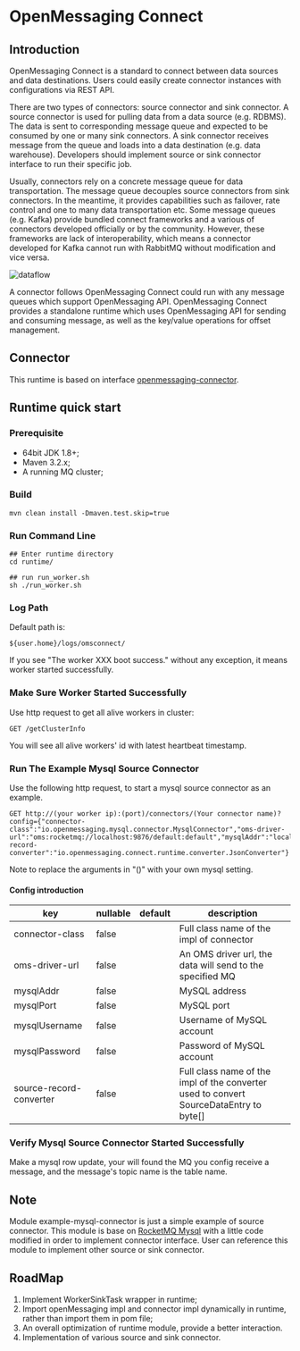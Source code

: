 # OpenMessaging Connect

## Introduction
OpenMessaging Connect is a standard to connect between data sources and data destinations. Users could easily create connector instances with configurations via REST API.

There are two types of connectors: source connector and sink connector. A source connector is used for pulling data from a data source (e.g. RDBMS).
The data is sent to corresponding message queue and expected to be consumed by one or many sink connectors.
A sink connector receives message from the queue and loads into a data destination (e.g. data warehouse).
Developers should implement source or sink connector interface to run their specific job.

Usually, connectors rely on a concrete message queue for data transportation. The message queue decouples source connectors from sink connectors.
In the meantime, it provides capabilities such as failover, rate control and one to many data transportation etc.
Some message queues (e.g. Kafka) provide bundled connect frameworks and a various of connectors developed officially or by the community.
However, these frameworks are lack of interoperability, which means a connector developed for Kafka cannot run with 
RabbitMQ without modification and vice versa.

![dataflow](flow.png "dataflow")

A connector follows OpenMessaging Connect could run with any message queues which support OpenMessaging API.
OpenMessaging Connect provides a standalone runtime which uses OpenMessaging API for sending and consuming message,
as well as the key/value operations for offset management.

## Connector

This runtime is based on interface [openmessaging-connector](https://github.com/openmessaging/openmessaging-connector).

## Runtime quick start

### Prerequisite

* 64bit JDK 1.8+;
* Maven 3.2.x;
* A running MQ cluster;

### Build

```
mvn clean install -Dmaven.test.skip=true
```

### Run Command Line

```
## Enter runtime directory
cd runtime/

## run run_worker.sh
sh ./run_worker.sh
```

### Log Path

Default path is:
```
${user.home}/logs/omsconnect/
```

If you see "The worker XXX boot success." without any exception, it means worker started successfully.

### Make Sure Worker Started Successfully

Use http request to get all alive workers in cluster:
```
GET /getClusterInfo
```
You will see all alive workers' id with latest heartbeat timestamp.

### Run The Example Mysql Source Connector

Use the following http request, to start a mysql source connector as an example.
```
GET http://(your worker ip):(port)/connectors/(Your connector name)?config={"connector-class":"io.openmessaging.mysql.connector.MysqlConnector","oms-driver-url":"oms:rocketmq://localhost:9876/default:default","mysqlAddr":"localhost","mysqlPort":"3306","mysqlUsername":"username","mysqlPassword":"password","source-record-converter":"io.openmessaging.connect.runtime.converter.JsonConverter"}
```
Note to replace the arguments in "()" with your own mysql setting.

#### Config introduction

|key               |nullable|default    |description|
|------------------|--------|-----------|-----------|
|connector-class         |false   |           |Full class name of the impl of connector|
|oms-driver-url         |false   |           |An OMS driver url, the data will send to the specified MQ|
|mysqlAddr        |false   |           |MySQL address|
|mysqlPort         |false   |           |MySQL port|
|mysqlUsername         |false   |           |Username of MySQL account|
|mysqlPassword         |false   |           |Password of MySQL account|
|source-record-converter         |false   |           |Full class name of the impl of the converter used to convert SourceDataEntry to byte[]|


### Verify Mysql Source Connector Started Successfully

Make a mysql row update, your will found the MQ you config receive a message, and the message's topic name is the table name.

## Note

Module example-mysql-connector is just a simple example of source connector. 
This module is base on [RocketMQ Mysql](https://github.com/apache/rocketmq-externals/tree/master/rocketmq-mysql) with a little code modified in order to implement connector interface.
User can reference this module to implement other source or sink connector.

## RoadMap

1. Implement WorkerSinkTask wrapper in runtime;
2. Import openMessaging impl and connector impl dynamically in runtime, rather than import them in pom file;
3. An overall optimization of runtime module, provide a better interaction.
4. Implementation of various source and sink connector.